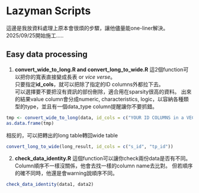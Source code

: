 # Lazyman Scripts
這邊是我放資料處理上原本會很煩的步驟，讓他儘量能one-liner解決。  
2025/09/25開始施工.....

## Easy data processing
1. **convert_wide_to_long.R and convert_long_to_wide.R**
這2個function可以把你的寬表直接變成長表 or _vice verse_。  
只要指定**id_cols**，就可以把除了指定的ID columns外都拉下去。  
可以選擇要不要把沒有資訊的部份刪除，適合用在sparsity很高的資料。
出來的結果value column會分成numeric, characteristics, logic，以容納各種類型的type，並且有一個data_type column提醒讓你不要抓錯。  
```R
tmp <- convert_wide_to_long(data, id_cols = c("YOUR ID COLUMNS in a VECTOR"), remove_empty = TRUE)
as.data.frame(tmp)
```
相反的，可以把轉出的long table轉回wide table
```R
convert_long_to_wide(long_result, id_cols = c("s_id", "tp_id"))
```

2. **check_data_identity.R**
這個function可以讓你check兩份data是否有不同。
Column順序不一樣沒關係，他會去找一樣的column name去比對。
但若順序的確不同時，他還是會warning說順序不同。
```R
check_data_identity(data1, data2)
```



